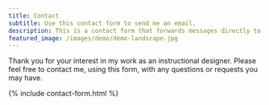 ```yaml
---
title: Contact
subtitle: Use this contact form to send me an email.
description: This is a contact form that forwards messages directly to my email using formspree.io.
featured_image: /images/demo/demo-landscape.jpg
---
```


Thank you for your interest in my work as an instructional designer. Please feel free to contact me, using this form, with any questions or requests you may have.

{% include contact-form.html %}
